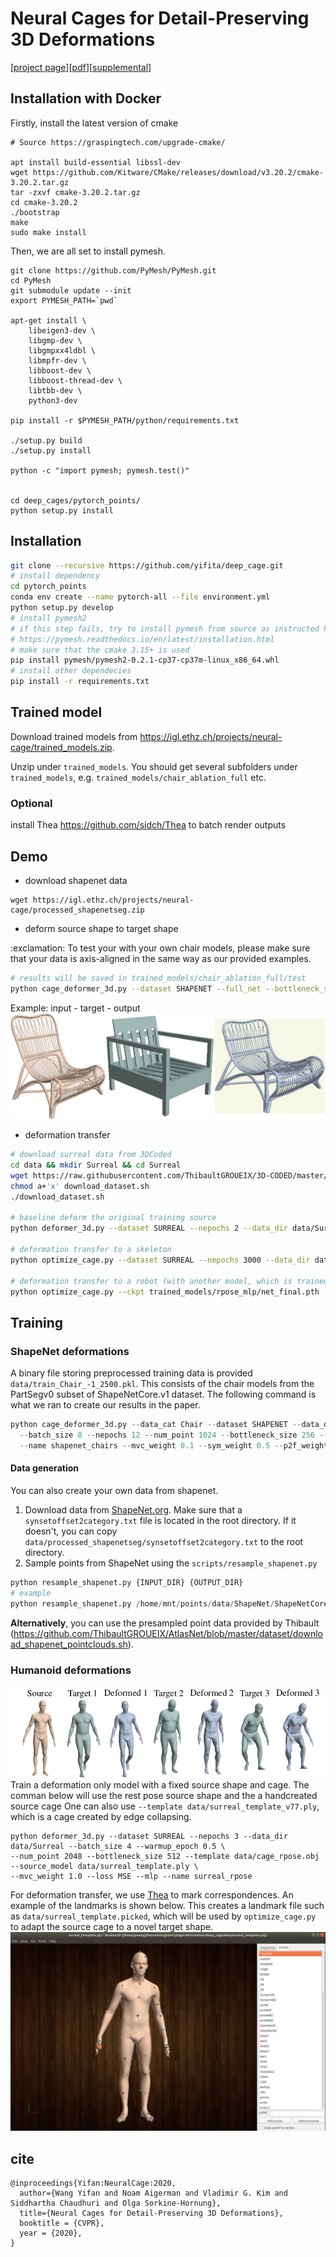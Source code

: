 # Neural Cages for Detail-Preserving 3D Deformations
[[project page][project-page]][[pdf][pdf]][[supplemental][supp-pdf]]

## Installation with Docker
Firstly, install the latest version of cmake
```
# Source https://graspingtech.com/upgrade-cmake/

apt install build-essential libssl-dev
wget https://github.com/Kitware/CMake/releases/download/v3.20.2/cmake-3.20.2.tar.gz
tar -zxvf cmake-3.20.2.tar.gz
cd cmake-3.20.2
./bootstrap
make
sudo make install 
```
Then, we are all set to install pymesh.
```
git clone https://github.com/PyMesh/PyMesh.git
cd PyMesh
git submodule update --init
export PYMESH_PATH=`pwd`

apt-get install \
    libeigen3-dev \
    libgmp-dev \
    libgmpxx4ldbl \
    libmpfr-dev \
    libboost-dev \
    libboost-thread-dev \
    libtbb-dev \
    python3-dev

pip install -r $PYMESH_PATH/python/requirements.txt

./setup.py build
./setup.py install

python -c "import pymesh; pymesh.test()"


cd deep_cages/pytorch_points/
python setup.py install

```
## Installation
```bash
git clone --recursive https://github.com/yifita/deep_cage.git
# install dependency
cd pytorch_points
conda env create --name pytorch-all --file environment.yml
python setup.py develop
# install pymesh2
# if this step fails, try to install pymesh from source as instructed here
# https://pymesh.readthedocs.io/en/latest/installation.html
# make sure that the cmake 3.15+ is used
pip install pymesh/pymesh2-0.2.1-cp37-cp37m-linux_x86_64.whl
# install other dependecies
pip install -r requirements.txt
```
## Trained model
Download trained models from https://igl.ethz.ch/projects/neural-cage/trained_models.zip.

Unzip under `trained_models`. You should get several subfolders under `trained_models`, e.g. `trained_models/chair_ablation_full` etc.

### Optional
install Thea https://github.com/sidch/Thea to batch render outputs

## Demo
- download shapenet data
```
wget https://igl.ethz.ch/projects/neural-cage/processed_shapenetseg.zip
```
- deform source shape to target shape
<p class="callout warning">:exclamation: To test your with your own chair models, please make sure that your data is axis-aligned in the same way as our provided examples. </p>

```bash
# results will be saved in trained_models/chair_ablation_full/test
python cage_deformer_3d.py --dataset SHAPENET --full_net --bottleneck_size 256 --n_fold 2 --ckpt trained_models/chair_ablation_full/net_final.pth --target_model data/shapenet_target/**/*.obj  --source_model data/elaborated_chairs/throne_no_base.obj data/elaborated_chairs/Chaise_longue_noir_House_Doctor.ply --subdir fancy_chairs --phase test --is_poly
```
Example: input - target - output
![chair-example](trained_models/chair_ablation_full/fancy_chairs/renders/montage/Chaise_longue_noir_House_Doctor-92373022868b812fe9aa238b4bc8322e_model.png)

- deformation transfer
```bash
# download surreal data from 3DCoded
cd data && mkdir Surreal && cd Surreal
wget https://raw.githubusercontent.com/ThibaultGROUEIX/3D-CODED/master/data/download_dataset.sh
chmod a+'x' download_dataset.sh
./download_dataset.sh

# baseline deform the original training source
python deformer_3d.py --dataset SURREAL --nepochs 2 --data_dir data/Surreal --batch_size 1 --num_point 6890 --bottleneck_size 1024 --template data/cage_tpose.ply --source_model data/surreal_template_tpose.ply  --ckpt trained_models/tpose_atlas_b1024/net_final.pth --phase test

# deformation transfer to a skeleton
python optimize_cage.py --dataset SURREAL --nepochs 3000 --data_dir data/Surreal --num_point 6890 --bottleneck_size 1024 --clap_weight 0.05 --template data/cage_tpose.ply --model data/fancy_humanoid/Skeleton/skeleton_tpose.obj --subdir skeleton --source_model data/surreal_template_tpose.ply --ckpt trained_model/tpose_atlas_b1024/net_final.pth --lr 0.005 --is_poly

# deformation transfer to a robot (with another model, which is trained using resting pose instead of the tpose)
python optimize_cage.py --ckpt trained_models/rpose_mlp/net_final.pth --nepochs 8000 --mlp --num_point 6890 --phase test --dataset SURREAL --data_dir data/Surreal --model data/fancy_humanoid/robot.obj --subdir robot --source_model data/surreal_template.ply --clap_weight 0.1 --lr 0.0005 --template data/surreal_template_v77.ply
```

## Training
### ShapeNet deformations
A binary file storing preprocessed training data is provided `data/train_Chair_-1_2500.pkl`. This consists of the chair models from the  PartSegv0 subset of ShapeNetCore.v1 dataset.
The following command is what we ran to create our results in the paper.
```python
python cage_deformer_3d.py --data_cat Chair --dataset SHAPENET --data_dir /kunal-data2/deep_cage/data \
  --batch_size 8 --nepochs 12 --num_point 1024 --bottleneck_size 256 --n_fold 2 --loss CD \
  --name shapenet_chairs --mvc_weight 0.1 --sym_weight 0.5 --p2f_weight 0.1 --snormal_weight 0.1 --full_net
```
#### Data generation
You can also create your own data from shapenet.

1. Download data from [ShapeNet.org](https://www.shapenet.org/). Make sure that a `synsetoffset2category.txt` file is located in the root directory. If it doesn't, you can copy `data/processed_shapenetseg/synsetoffset2category.txt` to the root directory.
2. Sample points from ShapeNet using the `scripts/resample_shapenet.py`
  ```python
  python resample_shapenet.py {INPUT_DIR} {OUTPUT_DIR}
  # example
  python resample_shapenet.py /home/mnt/points/data/ShapeNet/ShapeNetCore.v2/04530566 /home/mnt/points/data/ShapeNet/ShapeNetCore.v2.5000p/
  ```
**Alternatively**, you can use the presampled point data provided by Thibault (https://github.com/ThibaultGROUEIX/AtlasNet/blob/master/dataset/download_shapenet_pointclouds.sh).

### Humanoid deformations
![surreal_deform_test](trained_models/rpose_mlp/deform_test.png)
Train a deformation only model with a fixed source shape and cage.
The comman below will use the rest pose source shape and the a handcreated source cage
One can also use `--template data/surreal_template_v77.ply`, which is a cage created by edge collapsing.
```
python deformer_3d.py --dataset SURREAL --nepochs 3 --data_dir data/Surreal --batch_size 4 --warmup_epoch 0.5 \
--num_point 2048 --bottleneck_size 512 --template data/cage_rpose.obj --source_model data/surreal_template.ply \
--mvc_weight 1.0 --loss MSE --mlp --name surreal_rpose
```

For deformation transfer, we use [Thea](https://github.com/sidch/Thea) to mark correspondences. An example of the landmarks is shown below.
This creates a landmark file such as `data/surreal_template.picked`, which will be used by `optimize_cage.py` to adapt the source cage to a novel target shape.
![deformation_transfer_corres](trained_models/rpose_mlp/thea_corr_example.png)

[project-page]: https://yifita.github.io/publication/deep_cage/
[pdf]: https://igl.ethz.ch/projects/neural-cage/06035.pdf
[arxiv-pdf]: https://arxiv.org/pdf/1912.06395.pdf
[supp-pdf]: https://igl.ethz.ch/projects/neural-cage/06035-supp.pdf

## cite
```
@inproceedings{Yifan:NeuralCage:2020,
  author={Wang Yifan and Noam Aigerman and Vladimir G. Kim and Siddhartha Chaudhuri and Olga Sorkine-Hornung},
  title={Neural Cages for Detail-Preserving 3D Deformations},
  booktitle = {CVPR},
  year = {2020},
}
```

